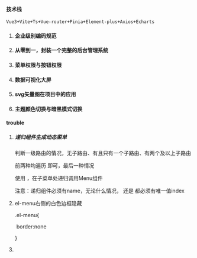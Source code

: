 #### 技术栈

`Vue3+Vite+Ts+Vue-router+Pinia+Element-plus+Axios+Echarts`

1. #### 企业级别编码规范

2. #### 从零到一，封装一个完整的后台管理系统

3. #### 菜单权限与按钮权限

4. #### 数据可视化大屏

5. #### svg矢量图在项目中的应用

6. #### 主题颜色切换与暗黑模式切换

#### trouble

1. ##### 递归组件生成动态菜单

    判断一级路由的情况，无子路由、有且只有一个子路由、有两个及以上子路由

    前两种均遍历 <el-menu-item> 即可，最后一种情况

    使用 <el-sub-menu> ，在子菜单处递归调用Menu组件

    注意：递归组件必须有name，无论什么情况，<el-menu-item> 还是 <el-sub-menu> 都必须有唯一值index

2. el-menu右侧的白色边框隐藏

    .el-menu{

    ​		border:none

    }

3. 
